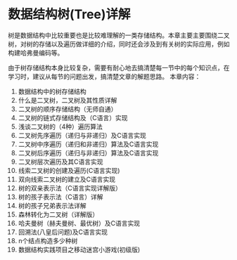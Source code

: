 # 数据结构树(Tree)详解
 
树是数据结构中比较重要也是比较难理解的一类存储结构。本章主要主要围绕二叉树，对树的存储以及遍历做详细的介绍，同时还会涉及到有关树的实际应用，例如构建哈弗曼编码等。

由于树存储结构本身比较复杂，需要有耐心地去搞清楚每一节中的每个知识点，在学习时，建议从每节的问题出发，搞清楚文章的解题思路。
本章内容：

1. 数据结构中的树存储结构
2. 什么是二叉树，二叉树及其性质详解
3. 二叉树的顺序存储结构（无师自通）
4. 二叉树的链式存储结构及（C语言）实现
5. 浅谈二叉树的（4种）遍历算法
6. 二叉树先序遍历（递归与非递归）及C语言实现
7. 二叉树中序遍历（递归和非递归）算法及C语言实现
8. 二叉树后序遍历（递归与非递归）算法及C语言实现
9. 二叉树层次遍历及其C语言实现
10. 线索二叉树的创建及遍历(C语言实现)
11. 双向线索二叉树的建立及C语言实现
12. 树的双亲表示法（C语言实现详解版）
13. 树的孩子表示法（C语言）详解
14. 树的孩子兄弟表示法详解
15. 森林转化为二叉树（详解版）
16. 哈夫曼树（赫夫曼树、最优树）及C语言实现
17. 回溯法(八皇后问题)及C语言实现
18. n个结点构造多少种树
19. 数据结构实践项目之移动迷宫小游戏(初级版)